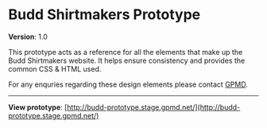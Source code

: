 Budd Shirtmakers Prototype
============================

**Version**: 1.0

This prototype acts as a reference for all the elements that make up the Budd Shirtmakers website. It helps ensure consistency and provides the common CSS &amp; HTML used.

For any enquries regarding these design elements please contact [GPMD](http://www.gpmd.co.uk/).

* * *

**View prototype**: [http://budd-prototype.stage.gpmd.net/](http://budd-prototype.stage.gpmd.net/)
